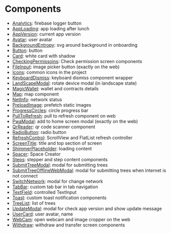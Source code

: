# Components

- [Analytics](./Analytics): firebase logger button
- [AppLoading](./AppLoading): app loading after lunch
- [AppVersion](./AppVersion): current app version
- [Avatar](./Avatar): user avatar
- [BackgroundEntropy](./BackgroundEntropy): svg around background in onboarding
- [Button](./Button): button
- [Card](./Card): white card with shadow
- [CheckingPermissoins](./CheckingPermissions): Check permission screen components
- [FileInput](./FileInput): image picker button (exactly on the web)
- [Icons](./Icons): common icons in the project
- [KeyboardDismiss](./KeyboardDismiss): keyboard dismiss component wrapper
- [LandScapeModal](./LandScapeModal): rotate device modal (in landscape state)
- [MagicWallet](./MagicWallet): wallet and contracts details
- [Map](./Map): map component
- [NetInfo](./NetInfo): network status
- [PreloadImage](./PreloadImage): prefetch static images
- [ProgressCircles](./ProgressCircles): circle progress bar
- [PullToRefresh](./PullToRefresh): pull to refresh component on web
- [PwaModal](./PwaModal): add to home screen modal (exactly on the web)
- [QrReader](./QrReader): qr code scanner component
- [RadioButton](./RadioButton): radio button
- [RefreshControl](./RefreshControl): ScrollView and FlatList refresh controller
- [ScreenTitle](./ScreenTitle): title and top section of screen
- [ShimmerPlaceholder](./ShimmerPlaceholder): loading content
- [Spacer](./Spacer): Space Creator
- [Steps](./Steps): stepper and step content components
- [SubmitTreeModal](./SubmitTreeModal): modal for submitting trees
- [SubmitTreeOfflineWebModal](./SubmitTreeOfflineWebModal): modal for submitting trees when internet is not connect
- [SwitchNetwork](./SwitchNetwork): modal for change network
- [TabBar](./TabBar): custom tab bar in tab navigation
- [TextField](./TextField): controlled TextInput
- [Toast](./Toast): custom toast notification components
- [TreeList](./TreeList): list of trees
- [UpdateModal](./UpdateModal): modal for check app version and show update message
- [UserCard](./UserCard): user avatar, name
- [WebCam](./WebCam): open webcam and image cropper on the web
- [Withdraw](./Withdraw): withdraw and transfer screen components
